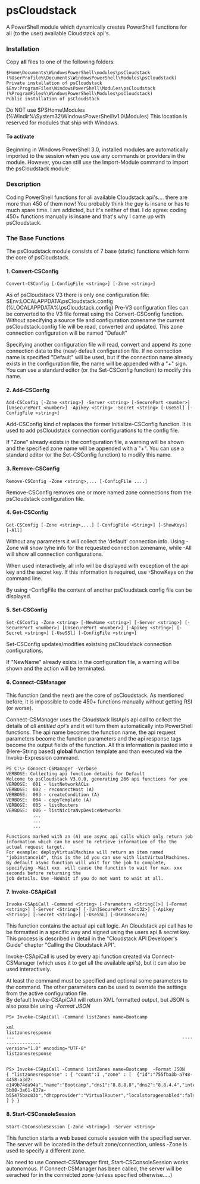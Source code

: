 # psCloudstack #

A PowerShell module which dynamically creates PowerShell functions for all (to the user) available Cloudstack api's.

### Installation ###

Copy **all** files to one of the following folders:

```
$Home\Documents\WindowsPowerShell\modules\psCloudstack (%UserProfile%\Documents\WindowsPowerShell\Modules\psCloudstack)      Private installation of psCloudstack
$Env:ProgramFiles\WindowsPowerShell\Modules\psCloudstack (%ProgramFiles%\WindowsPowerShell\Modules\psCloudstack)               Public installation of psCloudstack
```

Do NOT use $PSHome\Modules (%Windir%\System32\WindowsPowerShell\v1.0\Modules) This location is reserved for modules that ship with Windows.

#### To activate ####

Beginning in Windows PowerShell 3.0, installed modules are automatically imported to the session when you use any commands or providers in the module. However, you can still use the Import-Module command to import the psCloudstack module

### Description ###

Coding PowerShell functions for all available Cloudstack api's.... there are more than 450 of them now! You probably think the guy is insane or has to much spare time. I am addicted, but it's neither of that. I do agree: coding 450+ functions manually is insane and that's why I came up with psCloudstack.

### The Base Functions ###

The psCloudstack module consists of 7 base (static) functions which form the core of psCloudstack.

#### 1. Convert-CSConfig ####

    Convert-CSConfig [-ConfigFile <string>] [-Zone <string>]
As of psCloudstack V3 there is only one configuration file: $Env:LOCALAPPDATA\psCloudstack.config (%LOCALAPPDATA%\psCloudstack.config)
Pre-V3 configuration files can be converted to the V3 file format using the Convert-CSConfig function. Without specifying a source file and configuration zonename the current psCloudstack.config file will be read, converted and updated. This zone connection configuration will be named "Default"

Specifying another configuration file will read, convert and append its zone connection data to the (new) default configuration file. If no connection name is specified "Default" will be used, but if the connection name already exists in the configuration file, the name will be appended with a "+" sign. You can use a standard editor (or the Set-CSConfig function) to modify this name.

#### 2. Add-CSConfig ####

    Add-CSConfig [-Zone <string>] -Server <string> [-SecurePort <number>] [UnsecurePort <number>] -Apikey <string> -Secret <string> [-UseSSl] [-ConfigFile <string>]
Add-CSConfig kind of replaces the former Initialize-CSConfig function. It is used to add psCloudstack connection configurations to the config file.

If "Zone" already exists in the configuration file, a warning will be shown and the specified zone name will be appended with a "+". You can use a standard editor (or the Set-CSConfig function) to modify this name.

#### 3. Remove-CSConfig ####

    Remove-CSConfig -Zone <string>,... [-ConfigFile ....]
Remove-CSConfig removes one or more named zone connections from the psCloudstack configuration file.

#### 4. Get-CSConfig ####

    Get-CSConfig [-Zone <string>,...] [-ConfigFile <String>] [-ShowKeys] [-All]
Without any parameters it will collect the 'default' connection info.
Using -Zone will show tyhe info for the requested connection zonename, while -All will show all connection configurations.

When used interactively, all info will be displayed with exception of the api key and the secret key. If this information is required, use -ShowKeys on the command line.

By using -ConfigFile the content of another psCloudstack config file can be displayed.

#### 5. Set-CSConfig ####

    Set-CSConfig -Zone <string> [-NewName <string>] [-Server <string>] [-SecurePort <number>] [UnsecurePort <number>] [-Apikey <string>] [-Secret <string>] [-UseSSl] [-ConfigFile <string>]
Set-CSConfig updates/modifies existsing psCloudstack connection configurations.

If "NewName" already exists in the configuration file, a warning will be shown and the action will be terminated.

#### 6. Connect-CSManager ####

This function (and the next) are the core of psCloudstack. As mentioned before, it is impossible to code 450+ functions manually without getting RSI (or worse).

Connect-CSManager uses the Cloudstack listApis api call to collect the details of *all entitled api's* and it will turn them automatically into PowerShell functions.
The api name becomes the function name, the api request parameters become the function parameters and the api response tags become the output fields of the function.
All this information is pasted into a (Here-String based) **global** function template and than executed via the Invoke-Expression command.

```
PS C:\> Connect-CSManager -Verbose
VERBOSE: Collecting api function details for Default
Welcome to psCloudstack V3.0.0, generating 266 api functions for you
VERBOSE:  001 - listNetworkACLs
VERBOSE:  002 - reconnectHost (A)
VERBOSE:  003 - createCondition (A)
VERBOSE:  004 - copyTemplate (A)
VERBOSE:  005 - listRouters
VERBOSE:  006 - listNiciraNvpDeviceNetworks
          ...
          ...
          ...

Functions marked with an (A) use async api calls which only return job information which can be used to retrieve information of the the actual request target.
For example: deployVirtualMachine will return an item named "jobinstanceid", this is the id you can use with listVirtualMachines.
By default async function will wait for the job to complete, specifying -Wait xxx  will cause the function to wait for max. xxx seconds before returning the
job details. Use -NoWait if you do not want to wait at all.
```

#### 7. Invoke-CSApiCall ####

    Invoke-CSApiCall -Command <String> [-Parameters <String[]>] [-Format <string>] [-Server <String>] [-[Un]SecurePort <Int32>] [-Apikey <String>] [-Secret <String>] [-UseSSL] [-UseUnsecure]
This function contains the actual api call logic. An Cloudstack api call has to be formatted in a specific way and signed using the users api & secret key. This process is described in detail in the "Cloudstack API Developer's Guide" chapter "Calling the Cloudstack API".

Invoke-CSApiCall is used by every api function created via Connect-CSManager (which uses it to get all the available api's), but it can also be used interactively.

At least the command must be specified and optional some parameters to the command. The other parameters can be used to override the settings from the active configuration file.        
By default Invoke-CSApiCAll will return XML formatted output, but JSON is also possible using *-Format JSON*
```
PS> Invoke-CSApiCall -Command listZones name=Bootcamp 

xml                                                               listzonesresponse
---                                                               -----------------
version="1.0" encoding="UTF-8"                                    listzonesresponse


PS> Invoke-CSApiCall -Command listZones name=Bootcamp  -Format JSON
{ "listzonesresponse" : { "count":1 ,"zone" : [  {"id":"755fba3b-a748-4458-a3d2-e149b74da94a","name":"Bootcamp","dns1":"8.8.8.8","dns2":"8.8.4.4","internaldns1":"192.168.56.11","guestcidraddress":"10.1.1.0/24","networktype":"Advanced","securitygroupsenabled":false,"allocationstate":"Enabled","zonetoken":"277b0fae-5b08-3a61-837a-b55475bac83b","dhcpprovider":"VirtualRouter","localstorageenabled":false} ] } }
```

#### 8. Start-CSConsoleSession ####

    Start-CSConsoleSession [-Zone <String>] -Server <String>
This function starts a web based console session with the specified server. The server will be located in the default zone/connection, unless -Zone is used to specify a different zone.

No need to use Connect-CSManager first, Start-CSConsoleSession works autonomous. If Connect-CSManager has been called, the server will be serached for in the connected zone (unless specified otherwise.....)